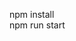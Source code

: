 <!-- # Data Catalog App

The React frontend is built with [Vite](https://vitejs.dev/).

This is a REACT frontend designed to utilize the latest stable version of [DKAN 2.x](https://github.com/GetDKAN/dkan) as a backend.

This application serves as a starter app, or example of how to use the [data-catalog-components](https://github.com/GetDKAN/data-catalog-components) library to easily create open data catalogs.

## Requirements
- Node ^16

## Auto Set Up within a DKAN site
1) Follow the [DKAN DDEV add-on](https://github.com/GetDKAN/ddev-dkan) steps for [starting a new project](https://getdkan.github.io/ddev-dkan/getting-started.html).

## Manual Set Up in a DKAN site
If you have a backend already running and just need the frontend:

1) Clone this repository in your **docroot** ``git clone https://github.com/getdkan/data-catalog-app frontend``. The DKAN DDEV add-on is structured to run commands in a folder named `frontend` so frontend repos could be swapped if needed.
1) Install the dependencies with [npm](https://www.npmjs.com/):
   1) ``cd frontend``
   1) ``npm install`` or ``yarn install``
1) Run the server: ``npm start`` or ``yarn start``
   1) Your site is now running at ``http://localhost:3000``
1) Build the public files ``npm run build``
1) To complete the setup like the auto setup, setup the DKAN JS Frontend module that comes with the DKAN core installation. Steps can be found here: [DKAN JS Frontend Module](https://github.com/GetDKAN/dkan/tree/2.x/modules/dkan_js_frontend).

## Set up of an independent front-end (with no backend)

1) Run `npm install`
2) Run `npm run start` to view the app in development mode at `localhost:3000`.

## Structure of the app

This is meant to be a blueprint for your frontend, from which you can make minor color and logo changes or major component or page layout customizations.

    ├── cypress           # Integration tests
    ├── build             # The output of the build process
    ├── public            # Base files that the app builds with
    ├── src               # This directory will contain all of the source code
    |   ├── assets        # Place to store images and content/config files
    |   ├── components    # Configure your page structure with the layout component
    │   ├── pages         # Components in this directory become pages automatically with paths based on their file name
    │   ├── services      # Provides the connections to the backend api
    |   └── templates     # Ideas for how to assemble components to display the data
    │   └── theme         # Add custom fonts, colors, and css here
    ├── package.json      # App dependencies

## Basic Customizations

- Edit the `src/assets/config.json` file to change the site title, slogan, logo, and container class.
- Edit the `src/theme/styles/_variables.scss` file to change the colors and fonts of your site.
- Add custom .scss files to `src/theme/styles/` to override the default css classes with your new color variables and other changes.
- Import your .scss files to `src/theme/styles/index.scss`

## Available Scripts

In the project directory, you can run:

### `npm run start`

Runs the app in the development mode.<br />
Open [http://localhost:3000](http://localhost:3000) to view it in the browser.

The page will reload if you make edits.<br />
You will also see any lint errors in the console.

### `npm run test`

Launches [vitest](https://vitest.dev/) and runs any found test files. The demo app does not currently contain any Vitest / Jest tests.

### `npm run build`

Builds the app for production to the `build` folder.<br />
It correctly bundles React in production mode and optimizes the build for the best performance.

The build is minified and the filenames include the hashes.<br />

### `npm run preview`

Runs the React site in production mode, independently from drupal.


## Running Cypress Tests

To run Cypress tests on a local React-only install of this repo, ensure the app is running at `localhost:3000`. In a separate terminal, use `npx cypress run --config baseUrl="http://localhost:3000"`.

If the frontend is installed within a DKAN site, navigate to the `frontend` folder containing your installation of this repo. Ensure your full site is running, and take note of its URL (PROJECT_NAME.ddev.site), where `PROJECT_NAME` is variable. Run tests using `npx cypress run --config baseUrl="YOUR_DDEV_URL"`, using your project URL for the baseUrl argument -->

npm install\
npm run start